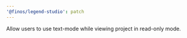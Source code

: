 ```yaml
---
'@finos/legend-studio': patch
---
```


Allow users to use text-mode while viewing project in read-only mode.
